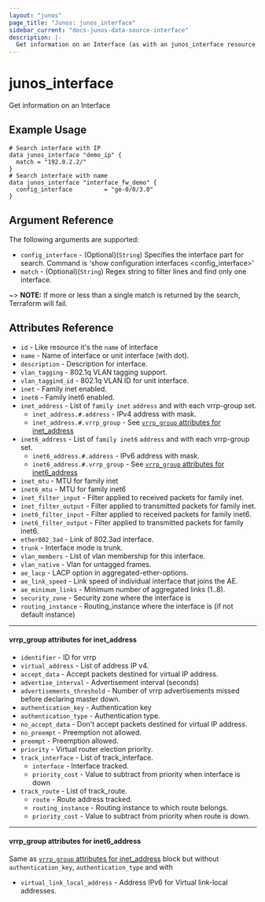 ```yaml
---
layout: "junos"
page_title: "Junos: junos_interface"
sidebar_current: "docs-junos-data-source-interface"
description: |-
  Get information on an Interface (as with an junos_interface resource import)
---
```


# junos_interface

Get information on an Interface

## Example Usage

```hcl
# Search interface with IP
data junos_interface "demo_ip" {
  match = "192.0.2.2/"
}
# Search interface with name
data junos_interface "interface_fw_demo" {
  config_interface         = "ge-0/0/3.0"
}
```

## Argument Reference

The following arguments are supported:

* `config_interface` - (Optional)(`String`) Specifies the interface part for search. Command is 'show configuration interfaces <config_interface>'
* `match` - (Optional)(`String`) Regex string to filter lines and find only one interface.

~> **NOTE:** If more or less than a single match is returned by the search, Terraform will fail.

## Attributes Reference

* `id` - Like resource it's the `name` of interface
* `name` - Name of interface or unit interface (with dot).
* `description` - Description for interface.
* `vlan_tagging` - 802.1q VLAN tagging support.
* `vlan_taggind_id` - 802.1q VLAN ID for unit interface.
* `inet` - Family inet enabled.
* `inet6` - Family inet6 enabled.
* `inet_address` - List of `family inet` `address` and with each vrrp-group set.
  * `inet_address.#.address` - IPv4 address with mask.
  * `inet_address.#.vrrp_group` - See [`vrrp_group` attributes for inet_address](#vrrp_group-attributes-for-inet_address)
* `inet6_address` - List of `family inet6` `address` and with each vrrp-group set.
  * `inet6_address.#.address` - IPv6 address with mask.
  * `inet6_address.#.vrrp_group` -  See [`vrrp_group` attributes for inet6_address](#vrrp_group-attributes-for-inet6_address)
* `inet_mtu` - MTU for family inet
* `inet6_mtu` - MTU for family inet6
* `inet_filter_input` - Filter applied to received packets for family inet.
* `inet_filter_output` - Filter applied to transmitted packets for family inet.
* `inet6_filter_input` - Filter applied to received packets for family inet6.
* `inet6_filter_output` - Filter applied to transmitted packets for family inet6.
* `ether802_3ad` - Link of 802.3ad interface.
* `trunk` - Interface mode is trunk.
* `vlan_members` - List of vlan membership for this interface.
* `vlan_native` - Vlan for untagged frames.
* `ae_lacp` - LACP option in aggregated-ether-options.
* `ae_link_speed` - Link speed of individual interface that joins the AE.
* `ae_minimum_links` - Minimum number of aggregated links (1..8).
* `security_zone` - Security zone where the interface is
* `routing_instance` - Routing_instance where the interface is (if not default instance)

---
#### vrrp_group attributes for inet_address
* `identifier` - ID for vrrp
* `virtual_address` - List of address IP v4.
* `accept_data` - Accept packets destined for virtual IP address.
* `advertise_interval` - Advertisement interval (seconds)
* `advertisements_threshold` - Number of vrrp advertisements missed before declaring master down.
* `authentication_key` - Authentication key
* `authentication_type` - Authentication type.
* `no_accept_data` - Don't accept packets destined for virtual IP address.
* `no_preempt` - Preemption not allowed.
* `preempt` - Preemption allowed.
* `priority` - Virtual router election priority.
* `track_interface` - List of track_interface.
  * `interface` - Interface tracked.
  * `priority_cost` - Value to subtract from priority when interface is down
* `track_route` - List of track_route.
  * `route` - Route address tracked.
  * `routing_instance` - Routing instance to which route belongs.
  * `priority_cost` - Value to subtract from priority when route is down.

---
#### vrrp_group attributes for inet6_address
Same as [`vrrp_group` attributes for inet_address](#vrrp_group-attributes-for-inet_address) block but without `authentication_key`, `authentication_type` and with

 * `virtual_link_local_address` - Address IPv6 for Virtual link-local addresses.
